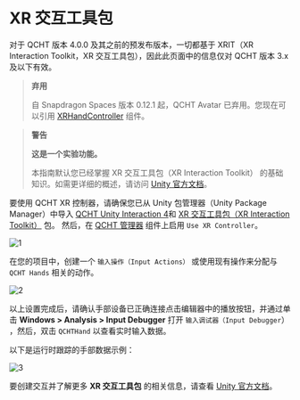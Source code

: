 # XR 交互工具包

对于 QCHT 版本 4.0.0 及其之前的预发布版本，一切都基于 XRIT（XR Interaction Toolkit，XR 交互工具包），因此此页面中的信息仅对 QCHT 版本 3.x 及以下有效。

> **弃用**
>
> 自 Snapdragon Spaces 版本 0.12.1 起，QCHT Avatar 已弃用。您现在可以引用 [XRHandController](./XRHandController.md) 组件。


> **警告**
>
> **这是一个实验功能。**
>
> 本指南默认您已经掌握 XR 交互工具包（XR Interaction Toolkit） 的基础知识。如需更详细的概述，请访问 [Unity 官方文档](https://docs.unity3d.com/Packages/com.unity.xr.interaction.toolkit@2.2/manual/index.html)。


要使用 QCHT XR 控制器，请确保您已从 Unity 包管理器（Unity Package Manager）中导入 [QCHT Unity Interaction 4](./ImportAdditionalPackages.md#qcht-unity-交互软件包-4)和 [XR 交互工具包（XR Interaction Toolkit）](https://docs.unity3d.com/Packages/com.unity.xr.interaction.toolkit@2.2/manual/index.html) 包。
然后，在 [QCHT 管理器](./BasicSceneSetup.md) 组件上启用 `Use XR Controller`。

![1](./pic-XRInteractionToolkit/1.png)

在您的项目中，创建一个 `输入操作（Input Actions）` 或使用现有操作来分配与 `QCHT Hands` 相关的动作。

![2](./pic-XRInteractionToolkit/2.png)

以上设置完成后，请确认手部设备已正确连接点击编辑器中的播放按钮，并通过单击  **Windows > Analysis > Input Debugger** 打开 `输入调试器（Input Debugger`） ，然后，双击 `QCHTHand` 以查看实时输入数据。

以下是运行时跟踪的手部数据示例：

![3](./pic-XRInteractionToolkit/3.png)

要创建交互并了解更多 **XR 交互工具包** 的相关信息，请查看 [Unity 官方文档](https://docs.unity3d.com/Packages/com.unity.xr.interaction.toolkit@2.2/manual/index.html)。
